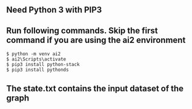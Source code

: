 ## Need Python 3 with PIP3

## Run following commands. Skip the first command if you are using the ai2 environment

```
$ python -m venv ai2
$ ai2\Scripts\activate
$ pip3 install python-stack
$ pip3 install pythonds
```

## The state.txt contains the input dataset of the graph